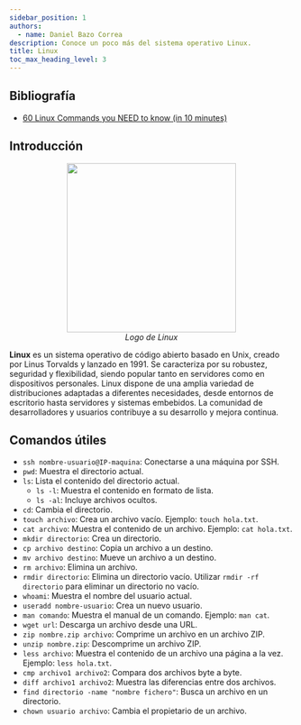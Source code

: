 ```yaml
---
sidebar_position: 1
authors:
  - name: Daniel Bazo Correa
description: Conoce un poco más del sistema operativo Linux.
title: Linux
toc_max_heading_level: 3
---
```


## Bibliografía

- [60 Linux Commands you NEED to know (in 10 minutes)](https://www.youtube.com/watch?v=gd7BXuUQ91w)

## Introducción

<p align="center">
  <img src={require("../../static/img/docs/logos/linux-logo.png").default} height="300"/>
  <br />
  <em>Logo de Linux</em>
</p>

**Linux** es un sistema operativo de código abierto basado en Unix, creado por Linus
Torvalds y lanzado en 1991. Se caracteriza por su robustez, seguridad y flexibilidad,
siendo popular tanto en servidores como en dispositivos personales. Linux dispone de una
amplia variedad de distribuciones adaptadas a diferentes necesidades, desde entornos de
escritorio hasta servidores y sistemas embebidos. La comunidad de desarrolladores y
usuarios contribuye a su desarrollo y mejora continua.

## Comandos útiles

- `ssh nombre-usuario@IP-maquina`: Conectarse a una máquina por SSH.
- `pwd`: Muestra el directorio actual.
- `ls`: Lista el contenido del directorio actual.
  - `ls -l`: Muestra el contenido en formato de lista.
  - `ls -al`: Incluye archivos ocultos.
- `cd`: Cambia el directorio.
- `touch archivo`: Crea un archivo vacío. Ejemplo: `touch hola.txt`.
- `cat archivo`: Muestra el contenido de un archivo. Ejemplo: `cat hola.txt`.
- `mkdir directorio`: Crea un directorio.
- `cp archivo destino`: Copia un archivo a un destino.
- `mv archivo destino`: Mueve un archivo a un destino.
- `rm archivo`: Elimina un archivo.
- `rmdir directorio`: Elimina un directorio vacío. Utilizar `rmdir -rf directorio` para
  eliminar un directorio no vacío.
- `whoami`: Muestra el nombre del usuario actual.
- `useradd nombre-usuario`: Crea un nuevo usuario.
- `man comando`: Muestra el manual de un comando. Ejemplo: `man cat`.
- `wget url`: Descarga un archivo desde una URL.
- `zip nombre.zip archivo`: Comprime un archivo en un archivo ZIP.
- `unzip nombre.zip`: Descomprime un archivo ZIP.
- `less archivo`: Muestra el contenido de un archivo una página a la vez. Ejemplo:
  `less hola.txt`.
- `cmp archivo1 archivo2`: Compara dos archivos byte a byte.
- `diff archivo1 archivo2`: Muestra las diferencias entre dos archivos.
- `find directorio -name "nombre fichero"`: Busca un archivo en un directorio.
- `chown usuario archivo`: Cambia el propietario de un archivo.
